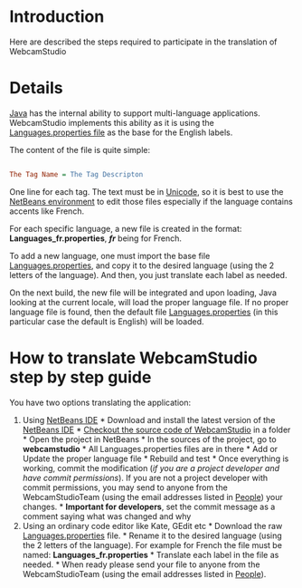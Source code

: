 # Introduction #

Here are described the steps required to participate in the translation of WebcamStudio

# Details #
[Java](http://en.wikipedia.org/wiki/Java_%28programming_language%29) has the internal ability to support multi-language applications. WebcamStudio implements this ability as it is using the [Languages.properties file](https://code.google.com/p/webcamstudio/source/browse/trunk/src/webcamstudio/Languages.properties) as the base for the English labels.

The content of the file is quite simple:
```ini

The Tag Name = The Tag Descripton
```

One line for each tag. The text must be in [Unicode](http://en.wikipedia.org/wiki/Unicode), so it is best to use the [NetBeans environment](https://netbeans.org/) to edit those files especially if the language contains accents like French.

For each specific language, a new file is created in the format: **Languages\_fr.properties**, _**fr**_ being for French.

To add a new language, one must import the base file [Languages.properties](https://code.google.com/p/webcamstudio/source/browse/trunk/src/webcamstudio/Languages.properties), and copy it to the desired language (using the 2 letters of the language). And then, you just translate each label as needed.

On the next build, the new file will be integrated and upon loading, Java looking at the current locale, will load the proper language file. If no proper language file is found, then the default file [Languages.properties](https://code.google.com/p/webcamstudio/source/browse/trunk/src/webcamstudio/Languages.properties) (in this particular case the default is English) will be loaded.

# How to translate WebcamStudio step by step guide #
You have two options translating the application:
  1. Using [NetBeans IDE](https://netbeans.org/)
    * Download and install the latest version of the [NetBeans IDE](https://netbeans.org/)
    * [Checkout the source code of WebcamStudio](https://code.google.com/p/webcamstudio/source/checkout) in a folder
    * Open the project in NetBeans
    * In the sources of the project, go to **webcamstudio**
    * All Languages.properties files are in there
    * Add or Update the proper language file
    * Rebuild and test
    * Once everything is working, commit the modification (_if you are a project developer and have commit permissions_). If you are not a project developer with commit permissions, you may send to anyone from the WebcamStudioTeam (using the email addresses listed in [People](https://code.google.com/p/webcamstudio/people/list)) your changes.
    * **Important for developers**, set the commit message as a comment saying what was changed and why
  1. Using an ordinary code editor like Kate, GEdit etc
    * Download the raw [Languages.properties](https://code.google.com/p/webcamstudio/source/browse/trunk/src/webcamstudio/Languages.properties) file.
    * Rename it to the desired language (using the 2 letters of the language). For example for French the file must be named: **Languages\_fr.properties**
    * Translate each label in the file as needed.
    * When ready please send your file to anyone from the WebcamStudioTeam (using the email addresses listed in [People](https://code.google.com/p/webcamstudio/people/list)).